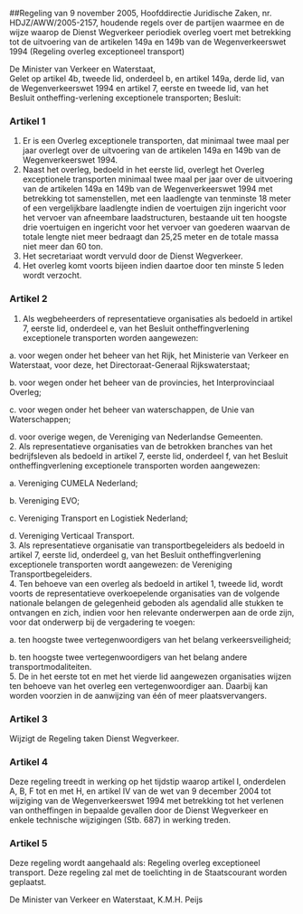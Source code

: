 <meta http-equiv='Content-Type' content='text/html; charset=utf-8' />

##Regeling van 9 november 2005, Hoofddirectie Juridische Zaken, nr. HDJZ/AWW/2005-2157, houdende regels over de partijen waarmee en de wijze waarop de Dienst Wegverkeer periodiek overleg voert met betrekking tot de uitvoering van de artikelen 149a en 149b van de Wegenverkeerswet 1994 (Regeling overleg exceptioneel transport)

De Minister van Verkeer en Waterstaat,  
Gelet op artikel 4b, tweede lid, onderdeel b, en artikel 149a, derde lid, van de Wegenverkeerswet 1994 en artikel 7, eerste en tweede lid, van het Besluit ontheffing-verlening exceptionele transporten;
Besluit:    

### Artikel  1  

1.  Er is een Overleg exceptionele transporten, dat minimaal twee maal per jaar overlegt over de uitvoering van de artikelen 149a en 149b van de Wegenverkeerswet 1994.  
2.   Naast het overleg, bedoeld in het eerste lid, overlegt het Overleg exceptionele transporten minimaal twee maal per jaar over de uitvoering van de artikelen 149a en 149b van de Wegenverkeerswet 1994 met betrekking tot samenstellen, met een laadlengte van tenminste 18 meter of een vergelijkbare laadlengte indien de voertuigen zijn ingericht voor het vervoer van afneembare laadstructuren, bestaande uit ten hoogste drie voertuigen en ingericht voor het vervoer van goederen waarvan de totale lengte niet meer bedraagt dan 25,25 meter en de totale massa niet meer dan 60 ton.  
3.  Het secretariaat wordt vervuld door de Dienst Wegverkeer.   
4.  Het overleg komt voorts bijeen indien daartoe door ten minste 5 leden wordt verzocht.  

### Artikel  2  

1.  Als wegbeheerders of representatieve organisaties als bedoeld in artikel 7, eerste lid, onderdeel e, van het Besluit ontheffingverlening exceptionele transporten worden aangewezen: 

a. voor wegen onder het beheer van het Rijk, het Ministerie van Verkeer en Waterstaat, voor deze, het Directoraat-Generaal Rijkswaterstaat;  

b. voor wegen onder het beheer van de provincies, het Interprovinciaal Overleg;  

c. voor wegen onder het beheer van waterschappen, de Unie van Waterschappen;  

d. voor overige wegen, de Vereniging van Nederlandse Gemeenten.     
2.  Als representatieve organisaties van de betrokken branches van het bedrijfsleven als bedoeld in artikel 7, eerste lid, onderdeel f, van het Besluit ontheffingverlening exceptionele transporten worden aangewezen: 

a. Vereniging CUMELA Nederland;  

b. Vereniging EVO;  

c. Vereniging Transport en Logistiek Nederland;  

d. Vereniging Verticaal Transport.     
3.  Als representatieve organisatie van transportbegeleiders als bedoeld in artikel 7, eerste lid, onderdeel g, van het Besluit ontheffingverlening exceptionele transporten wordt aangewezen: de Vereniging Transportbegeleiders.   
4.  Ten behoeve van een overleg als bedoeld in artikel 1, tweede lid, wordt voorts de representatieve overkoepelende organisaties van de volgende nationale belangen de gelegenheid geboden als agendalid alle stukken te ontvangen en zich, indien voor hen relevante onderwerpen aan de orde zijn, voor dat onderwerp bij de vergadering te voegen: 

a. ten hoogste twee vertegenwoordigers van het belang verkeersveiligheid;  

b. ten hoogste twee vertegenwoordigers van het belang andere transportmodaliteiten.    
5.  De in het eerste tot en met het vierde lid aangewezen organisaties wijzen ten behoeve van het overleg een vertegenwoordiger aan. Daarbij kan worden voorzien in de aanwijzing van één of meer plaatsvervangers.  

### Artikel  3  

Wijzigt de Regeling taken Dienst Wegverkeer. 

### Artikel  4  

Deze regeling treedt in werking op het tijdstip waarop artikel I, onderdelen A, B, F tot en met H, en artikel IV van de wet van 9 december 2004 tot wijziging van de Wegenverkeerswet 1994 met betrekking tot het verlenen van ontheffingen in bepaalde gevallen door de Dienst Wegverkeer en enkele technische wijzigingen (Stb. 687) in werking treden. 

### Artikel  5  

Deze regeling wordt aangehaald als: Regeling overleg exceptioneel transport. 
Deze regeling zal met de toelichting in de Staatscourant worden geplaatst.  

De 
Minister van Verkeer en Waterstaat, 
K.M.H. Peijs     
